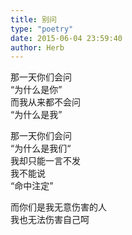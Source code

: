 ```yaml
---  
title: 别问  
type: "poetry"  
date: 2015-06-04 23:59:40  
author: Herb  
---  
```

那一天你们会问  
“为什么是你”  
而我从来都不会问  
“为什么是我”  

那一天你们会问  
“为什么是我们“  
我却只能一言不发  
我不能说  
“命中注定”  

而你们是我无意伤害的人  
我也无法伤害自己呵